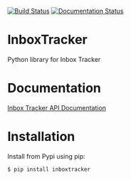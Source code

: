 [![Build Status](https://travis-ci.com/darrensmith223/InboxTracker.svg?branch=main)](https://travis-ci.com/darrensmith223/InboxTracker)
[![Documentation Status](https://readthedocs.org/projects/inboxtracker/badge/?version=latest)](https://inboxtracker.readthedocs.io/en/latest/?badge=latest)


# InboxTracker
Python library for Inbox Tracker



# Documentation
[Inbox Tracker API Documentation](http://api.edatasource.com/docs/#/inbox)


# Installation

Install from Pypi using pip:

```code-block:: bash
$ pip install inboxtracker
```

